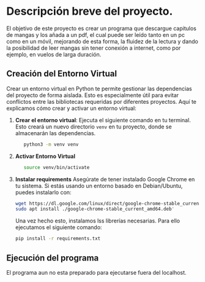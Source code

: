 # Descripción breve del proyecto.

El objetivo de este proyecto es crear un programa que descargue capitulos de mangas y los añada a un pdf, el cual puede ser leído tanto en un pc como  en un móvil, mejorando de esta forma, la fluidez de la lectura y dando la posibilidad de leer mangas sin tener conexión a internet, como por ejemplo, en vuelos de larga duración.

## Creación del Entorno Virtual

Crear un entorno virtual en Python te permite gestionar las dependencias del proyecto de forma aislada. Esto es especialmente útil para evitar conflictos entre las bibliotecas requeridas por diferentes proyectos. Aquí te explicamos cómo crear y activar un entorno virtual:

1. **Crear el entorno virtual**:
   Ejecuta el siguiente comando en tu terminal. Esto creará un nuevo directorio `venv` en tu proyecto, donde se almacenarán las dependencias.

   ```bash
      python3 -m venv venv
      ```
2. **Activar Entorno Virtual**

   ```bash
      source venv/bin/activate
      ```
3. **Instalar requirements**
   Asegúrate de tener instalado Google Chrome en tu sistema. Si estás usando un entorno basado en Debian/Ubuntu, puedes instalarlo con:
   ```bash
   wget https://dl.google.com/linux/direct/google-chrome-stable_current_amd64.deb
   sudo apt install ./google-chrome-stable_current_amd64.deb' 
   ```
   Una vez hecho esto, instalamos lss librerías necesarias. Para ello ejecutamos el siguiente comando:

   ```bash
   pip install -r requirements.txt
   ```

## Ejecución del programa

El programa aun no esta preparado para ejecutarse fuera del localhost.
